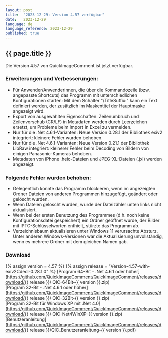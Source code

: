 ```yaml
---
layout: post
title:  "2023-12-29: Version 4.57 verfügbar"
date:   2023-12-29
language: de
language_reference: 2023-12-29
published: true
---
```


## {{ page.title }}

Die Version 4.57 von QuickImageComment ist jetzt verfügbar.

### Erweiterungen und Verbesserungen:

* Für Anwender/Anwenderinnen, die über die Kommandozeile (bzw. angepasste Shortcuts) das Programm mit unterschiedlichen Konfigurationen starten: Mit dem Schalter "/TitleSuffix:" kann ein Text definiert werden, der zusätzlich im Maskentitel der Hauptmaske angezeigt wird.
* Export von ausgewählten Eigenschaften: Zeilenumbruch und Zeilenvorschub (CR/LF) in Metadaten werden durch Leerzeichen ersetzt, um Probleme beim Import in Excel zu vermeiden.
* Nur für die .Net 4.6.1-Varianten: Neue Version 0.28.1 der Bibliothek exiv2 integriert: kleinere Fehler wurden behoben.
* Nur für die .Net 4.6.1-Varianten: Neue Version 0.21.1 der Bibliothek LibRaw integriert: kleinerer Fehler beim Decoding von Bildern von einigen Panasonic-Kameras behoben.
* Metadaten von iPhone .heic-Dateien und JPEG-XL-Dateien (.jxl) werden angezeigt.

### Folgende Fehler wurden behoben:

* Gelegentlich konnte das Programm blockieren, wenn im angezeigten Ordner Dateien von anderen Programmen hinzugefügt, geändert oder gelöscht wurden.
* Wenn Dateien gelöscht wurden, wurde der Dateizähler unten links nicht aktualisiert.
* Wenn bei der ersten Benutzung des Programmes (d.h. noch keine Konfigurationsdatei gespeichert) ein Ordner geöffnet wurde, der Bilder mit IPTC-Schlüsselworten enthielt, stürzte das Programm ab.
* Verzeichnisbaum aktualisieren unter Windows 11 verursachte Absturz. Unter anderen Windows-Versionen war die Aktualisierung unvollständig, wenn es mehrere Ordner mit dem gleichen Namen gab.

### Download 

{% assign version = 4.57 %}
{% assign release =  "Version-4.57-with-exiv2Cdecl-0.28.1.0" %}
[Program 64-Bit - .Net 4.6.1 oder höher](https://github.com/QuickImageComment/QuickImageComment/releases/download/{{ release }}/
QIC-64Bit-{{ version }}.zip)<br>
[Program 32-Bit - .Net 4.6.1 oder höher](https://github.com/QuickImageComment/QuickImageComment/releases/download/{{ release }}/
QIC-32Bit-{{ version }}.zip)<br>
[Program 32-Bit für Windows XP mit .Net 4.0](https://github.com/QuickImageComment/QuickImageComment/releases/download/{{ release }}/
QIC-Net4WinXP-{{ version }}.zip)<br>
[Benutzeranleitung](https://github.com/QuickImageComment/QuickImageComment/releases/download/{{ release }}/QIC_Benutzeranleitung-{{ version }}.pdf)
